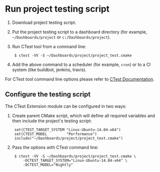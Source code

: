 # Run project testing script

1. Download project testing script.

2. Put the project testing script to a dashboard directory
(for example, `~/Dashboards/project` or `c:/Dashboards/project`).

3. Run CTest tool from a command line:

        $ ctest -VV -S ~/Dashboards/project/project_test.cmake

4. Add the above command to a scheduler (for example, `cron`) or
   to a CI system (like buildbot, jenkins, travis).

For CTest tool command line options please refer to
[CTest Documentation](http://www.cmake.org/cmake/help/v3.1/manual/ctest.1.html).

## Configure the testing script

The CTest Extension module can be configured in two ways:

1. Create parent CMake script, which will define all required variables and then
   include the project's testing script:

        set(CTEST_TARGET_SYSTEM "Linux-Ubuntu-14.04-x64")
        set(CTEST_MODEL         "Performance")
        include("~/Dashboards/project/project_test.cmake")

2. Pass the options with CTest command line:

        $ ctest -VV -S ~/Dashboards/project/project_test.cmake \
            -DCTEST_TARGET_SYSTEM="Linux-Ubuntu-14.04-x64" \
            -DCTEST_MODEL="Nightly"
